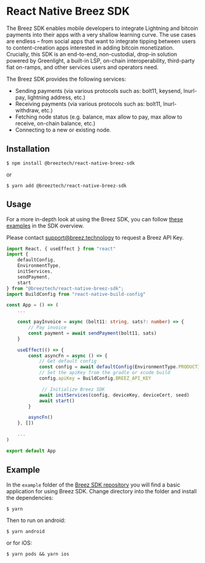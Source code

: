 # React Native Breez SDK

The Breez SDK enables mobile developers to integrate Lightning and bitcoin payments into their apps with a very shallow learning curve. The use cases are endless – from social apps that want to integrate tipping between users to content-creation apps interested in adding bitcoin monetization. Crucially, this SDK is an end-to-end, non-custodial, drop-in solution powered by Greenlight, a built-in LSP, on-chain interoperability, third-party fiat on-ramps, and other services users and operators need.
   
The Breez SDK provides the following services:
* Sending payments (via various protocols such as: bolt11, keysend, lnurl-pay, lightning address, etc.)
* Receiving payments (via various protocols such as: bolt11, lnurl-withdraw, etc.)
* Fetching node status (e.g. balance, max allow to pay, max allow to receive, on-chain balance, etc.)
* Connecting to a new or existing node.

## Installation

```console
$ npm install @breeztech/react-native-breez-sdk
```
or
```console
$ yarn add @breeztech/react-native-breez-sdk
```

## Usage
For a more in-depth look at using the Breez SDK, you can follow [these examples](https://sdk-doc.breez.technology/) in the SDK overview.

Please contact [support@breez.technology](mailto:support@breez.technology?subject=Breez%20API%20Key) to request a Breez API Key. 
```ts
import React, { useEffect } from "react"
import { 
    defaultConfig,
    EnvironmentType,
    initServices,
    sendPayment,
    start 
} from "@breeztech/react-native-breez-sdk";
import BuildConfig from "react-native-build-config"

const App = () => (
    ...

    const payInvoice = async (bolt11: string, sats?: number) => {
        // Pay invoice
        const payment = await sendPayment(bolt11, sats)
    }

    useEffect(() => {
        const asyncFn = async () => {
            // Get default config
            const config = await defaultConfig(EnvironmentType.PRODUCTION)
            // Set the apiKey from the gradle or xcode build
            config.apiKey = BuildConfig.BREEZ_API_KEY

             // Initialize Breez SDK
            await initServices(config, deviceKey, deviceCert, seed)
            await start()
        }

        asyncFn()
    }, [])

    ...
)

export default App
```

## Example

In the `example` folder of the [Breez SDK repository](https://github.com/breez/breez-sdk/tree/main/libs/sdk-react-native/example) you will find a basic application for using Breez SDK. Change directory into the folder and install the dependencies:
```console
$ yarn
```
Then to run on android:
```console
$ yarn android
```
or for iOS:
```console
$ yarn pods && yarn ios
```
